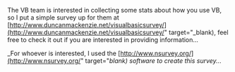 The VB team is interested in collecting some stats about how you use VB, so I put a simple survey up for them at [http://www.duncanmackenzie.net/visualbasicsurvey/](http://www.duncanmackenzie.net/visualbasicsurvey/" target="_blank), feel free to check it out if you are interested in providing information...

_For whoever is interested, I used the [http://www.nsurvey.org/](http://www.nsurvey.org/" target="_blank) software to create this survey..._